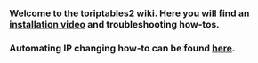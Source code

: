 ### Welcome to the toriptables2 wiki. Here you will find an [installation video](https://www.youtube.com/watch?v=3mEpnzY5ZZo&feature=youtu.be) and troubleshooting how-tos.

### Automating IP changing how-to can be found [here](https://github.com/ruped24/tor_ip_switcher).
